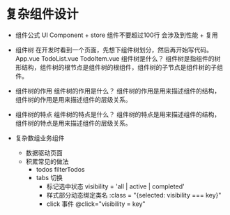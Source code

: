 # 复杂组件设计

- 组件公式
  UI Component + store
  组件不要超过100行
  会涉及到性能 + 复用




- 组件树
  在开发时看到一个页面，先想下组件树划分，然后再开始写代码。
  App.vue
    TodoList.vue
      TodoItem.vue
组件树是什么？
组件树是指组件的树形结构，组件树的根节点是组件树的根组件，组件树的子节点是组件树的子组件。

- 组件树的作用
组件树的作用是什么？
组件树的作用是用来描述组件的结构，组件树的作用是用来描述组件的层级关系。

- 组件树的特点
组件树的特点是什么？
组件树的特点是用来描述组件的结构，组件树的特点是用来描述组件的层级关系。

- 复杂数组业务组件
    - 数据驱动页面
    - 积累常见的做法
        - todos filterTodos
        - tabs 切换
            - 标记选中状态 visibility = 'all | active | completed'
            - 样式部分动态绑定类名 :class = "{selected: visibility === key}"
            - click 事件 @click="visibility = key"
